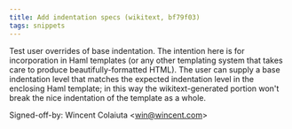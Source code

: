 ```yaml
---
title: Add indentation specs (wikitext, bf79f03)
tags: snippets
---
```


Test user overrides of base indentation. The intention here is for incorporation in Haml templates (or any other templating system that takes care to produce beautifully-formatted HTML). The user can supply a base indentation level that matches the expected indentation level in the enclosing Haml template; in this way the wikitext-generated portion won't break the nice indentation of the template as a whole.

Signed-off-by: Wincent Colaiuta &lt;win@wincent.com&gt;
